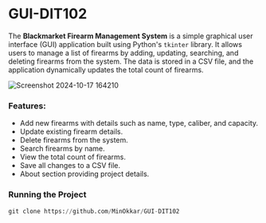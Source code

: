 # GUI-DIT102

The **Blackmarket Firearm Management System** is a simple graphical user interface (GUI) application built using Python's `tkinter` library. It allows users to manage a list of firearms by adding, updating, searching, and deleting firearms from the system. The data is stored in a CSV file, and the application dynamically updates the total count of firearms.


![Screenshot 2024-10-17 164210](https://github.com/user-attachments/assets/50d41e35-f7c4-4412-97e7-29f0b9d7aefb)

### Features:
- Add new firearms with details such as name, type, caliber, and capacity.
- Update existing firearm details.
- Delete firearms from the system.
- Search firearms by name.
- View the total count of firearms.
- Save all changes to a CSV file.
- About section providing project details.

### Running the Project

```python
git clone https://github.com/MinOkkar/GUI-DIT102
```



